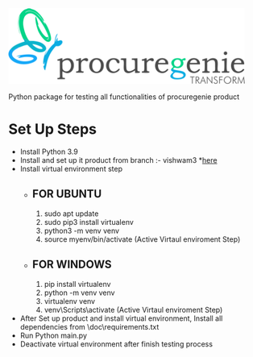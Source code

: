 <img src="./docs/procuregenie.png"  height="150">

Python package for testing all functionalities of procuregenie product

Set Up Steps
=============
* Install Python 3.9
* Install and set up it product from branch :- vishwam3 *[here](https://github.com/kdreally/procuregenie2)
* Install virtual environment step
    * ## FOR UBUNTU
        1. sudo apt update
        2. sudo pip3 install virtualenv
        3. python3 -m venv venv
        4. source myenv/bin/activate (Active Virtaul enviroment Step)
    * ## FOR WINDOWS
        1. pip install virtualenv
        2. python -m venv venv
        3. virtualenv venv
        4. venv\Scripts\activate (Active Virtaul enviroment Step)
* After Set up product and install virtual environment, Install all dependencies from \doc\requirements.txt
* Run Python main.py
* Deactivate virtual environment after finish testing process
